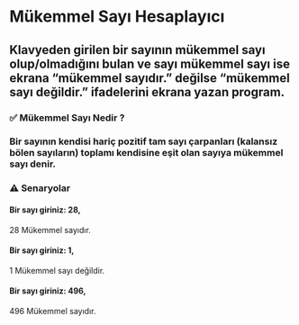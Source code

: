 # Mükemmel Sayı Hesaplayıcı
## Klavyeden girilen bir sayının mükemmel sayı olup/olmadığını bulan ve sayı mükemmel sayı ise ekrana “mükemmel sayıdır.” değilse “mükemmel sayı değildir.” ifadelerini ekrana yazan program.

### :white_check_mark: Mükemmel Sayı Nedir ?
### Bir sayının kendisi hariç pozitif tam sayı çarpanları (kalansız bölen sayıların) toplamı kendisine eşit olan sayıya mükemmel sayı denir.

### :warning: Senaryolar
#### Bir sayı giriniz: 28,
28 Mükemmel sayıdır.

#### Bir sayı giriniz: 1,
1 Mükemmel sayı değildir.

#### Bir sayı giriniz: 496,
496 Mükemmel sayıdır.
